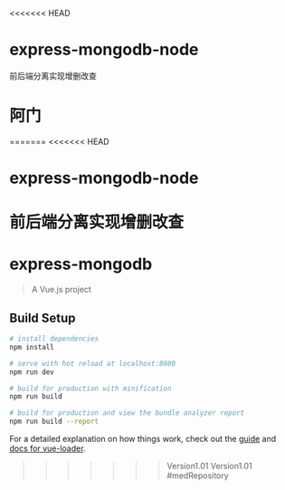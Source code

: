<<<<<<< HEAD
# express-mongodb-node
前后端分离实现增删改查

# 阿门
=======
<<<<<<< HEAD
# express-mongodb-node
前后端分离实现增删改查
=======
# express-mongodb

> A Vue.js project

## Build Setup

``` bash
# install dependencies
npm install

# serve with hot reload at localhost:8080
npm run dev

# build for production with minification
npm run build

# build for production and view the bundle analyzer report
npm run build --report
```

For a detailed explanation on how things work, check out the [guide](http://vuejs-templates.github.io/webpack/) and [docs for vue-loader](http://vuejs.github.io/vue-loader).
>>>>>>> Version1.01
>>>>>>> Version1.01
#medRepository
